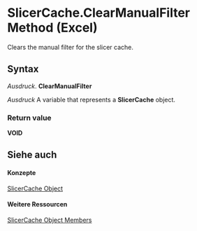 
# SlicerCache.ClearManualFilter Method (Excel)

Clears the manual filter for the slicer cache.


## Syntax

 _Ausdruck_. **ClearManualFilter**

 _Ausdruck_ A variable that represents a **SlicerCache** object.


### Return value

 **VOID**


## Siehe auch


#### Konzepte


[SlicerCache Object](6e6533e3-0503-a1d3-9ecd-f7997233565f.md)
#### Weitere Ressourcen


[SlicerCache Object Members](http://msdn.microsoft.com/library/59572fc4-0dd9-096a-61b9-7775f90ac7be%28Office.15%29.aspx)